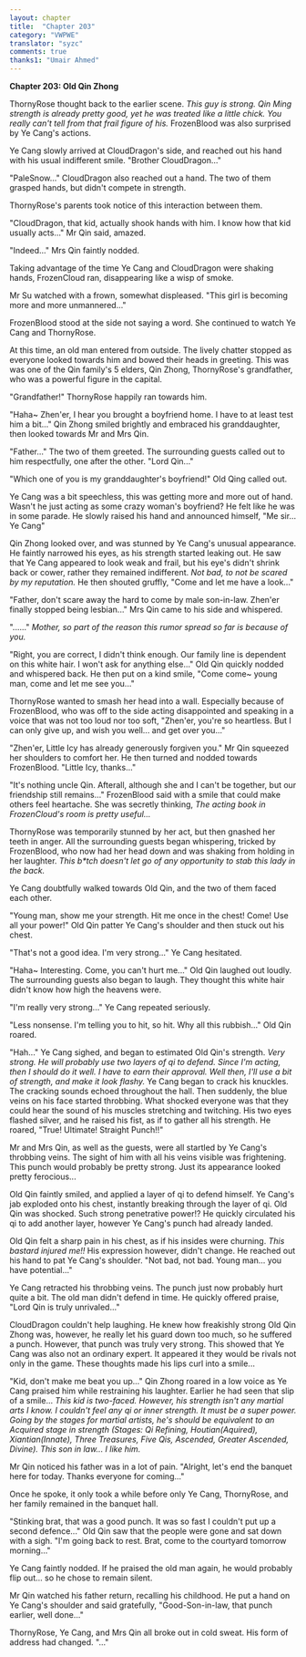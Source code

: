 ```yaml
---
layout: chapter
title:  "Chapter 203"
category: "VWPWE"
translator: "syzc"
comments: true
thanks1: "Umair Ahmed"
---
```


**Chapter 203: Old Qin Zhong**

ThornyRose thought back to the earlier scene. *This guy is strong. Qin Ming strength is already pretty good, yet he was treated like a little chick. You really can't tell from that frail figure of his.* FrozenBlood was also surprised by Ye Cang's actions. 

Ye Cang slowly arrived at CloudDragon's side, and reached out his hand with his usual indifferent smile. "Brother CloudDragon..."

"PaleSnow..." CloudDragon also reached out a hand. The two of them grasped hands, but didn't compete in strength.

ThornyRose's parents took notice of this interaction between them.

"CloudDragon, that kid, actually shook hands with him. I know how that kid usually acts..." Mr Qin said, amazed.

"Indeed..." Mrs Qin faintly nodded.

Taking advantage of the time Ye Cang and CloudDragon were shaking hands, FrozenCloud ran, disappearing like a wisp of smoke.

Mr Su watched with a frown, somewhat displeased. "This girl is becoming more and more unmannered..."

FrozenBlood stood at the side not saying a word. She continued to watch Ye Cang and ThornyRose.

At this time, an old man entered from outside. The lively chatter stopped as everyone looked towards him and bowed their heads in greeting. This was was one of the Qin family's 5 elders, Qin Zhong, ThornyRose's grandfather, who was a powerful figure in the capital.

"Grandfather!" ThornyRose happily ran towards him.

"Haha~ Zhen'er, I hear you brought a boyfriend home. I have to at least test him a bit..." Qin Zhong smiled brightly and embraced his granddaughter, then looked towards Mr and Mrs Qin.

"Father..." The two of them greeted. The surrounding guests called out to him respectfully, one after the other. "Lord Qin..."

"Which one of you is my granddaughter's boyfriend!" Old Qing called out.

Ye Cang was a bit speechless, this was getting more and more out of hand. Wasn't he just acting as some crazy woman's boyfriend? He felt like he was in some parade. He slowly raised his hand and announced himself, "Me sir... Ye Cang"

Qin Zhong looked over, and was stunned by Ye Cang's unusual appearance. He faintly narrowed his eyes, as his strength started leaking out. He saw that Ye Cang appeared to look weak and frail, but his eye's didn't shrink back or cower, rather they remained indifferent. *Not bad, to not be scared by my reputation.* He then shouted gruffly, "Come and let me have a look..."

"Father, don't scare away the hard to come by male son-in-law. Zhen'er finally stopped being lesbian..." Mrs Qin came to his side and whispered.

"......" *Mother, so part of the reason this rumor spread so far is because of you.*

"Right, you are correct, I didn't think enough. Our family line is dependent on this white hair. I won't ask for anything else..." Old Qin quickly nodded and whispered back. He then put on a kind smile, "Come come~ young man, come and let me see you..."

ThornyRose wanted to smash her head into a wall. Especially because of FrozenBlood, who was off to the side acting disappointed and speaking in a voice that was not too loud nor too soft, "Zhen'er, you're so heartless. But I can only give up, and wish you well... and get over you..."

"Zhen'er, Little Icy has already generously forgiven you." Mr Qin squeezed her shoulders to comfort her. He then turned and nodded towards FrozenBlood. "Little Icy, thanks..."

"It's nothing uncle Qin. Afterall, although she and I can't be together, but our friendship still remains..." FrozenBlood said with a smile that could make others feel heartache. She was secretly thinking, *The acting book in FrozenCloud's room is pretty useful...*

ThornyRose was temporarily stunned by her act, but then gnashed her teeth in anger. All the surrounding guests began whispering, tricked by FrozenBlood, who now had her head down and was shaking from holding in her laughter. *This b\*tch doesn't let go of any opportunity to stab this lady in the back.*

Ye Cang doubtfully walked towards Old Qin, and the two of them faced each other.

"Young man, show me your strength. Hit me once in the chest! Come! Use all your power!" Old Qin patter Ye Cang's shoulder and then stuck out his chest.

"That's not a good idea. I'm very strong..." Ye Cang hesitated.

"Haha~ Interesting. Come, you can't hurt me..." Old Qin laughed out loudly. The surrounding guests also began to laugh. They thought this white hair didn't know how high the heavens were.

"I'm really very strong..." Ye Cang repeated seriously.

"Less nonsense. I'm telling you to hit, so hit. Why all this rubbish..." Old Qin roared.

"Hah..." Ye Cang sighed, and began to estimated Old Qin's strength. *Very strong. He will probably use two layers of qi to defend. Since I'm acting, then I should do it well. I have to earn their approval. Well then, I'll use a bit of strength, and make it look flashy.* Ye Cang began to crack his knuckles. The cracking sounds echoed throughout the hall. Then suddenly, the blue veins on his face started throbbing. What shocked everyone was that they could hear the sound of his muscles stretching and twitching. His two eyes flashed silver, and he raised his fist, as if to gather all his strength. He roared, "True! Ultimate! Straight Punch!!"

Mr and Mrs Qin, as well as the guests, were all startled by Ye Cang's throbbing veins. The sight of him with all his veins visible was frightening. This punch would probably be pretty strong. Just its appearance looked pretty ferocious...

Old Qin faintly smiled, and applied a layer of qi to defend himself. Ye Cang's jab exploded onto his chest, instantly breaking through the layer of qi. Old Qin was shocked. Such strong penetrative power!? He quickly circulated his qi to add another layer, however Ye Cang's punch had already landed. 

Old Qin felt a sharp pain in his chest, as if his insides were churning. *This bastard injured me!!* His expression however, didn't change. He reached out his hand to pat Ye Cang's shoulder. "Not bad, not bad. Young man... you have potential..."

Ye Cang retracted his throbbing veins. The punch just now probably hurt quite a bit. The old man didn't defend in time. He quickly offered praise, "Lord Qin is truly unrivaled..."

CloudDragon couldn't help laughing. He knew how freakishly strong Old Qin Zhong was, however, he really let his guard down too much, so he suffered a punch. However, that punch was truly very strong. This showed that Ye Cang was also not an ordinary expert. It appeared it they would be rivals not only in the game. These thoughts made his lips curl into a smile...

"Kid, don't make me beat you up..." Qin Zhong roared in a low voice as Ye Cang praised him while restraining his laughter. Earlier he had seen that slip of a smile... *This kid is two-faced. However, his strength isn't any martial arts I know. I couldn't feel any qi or inner strength. It must be a super power. Going by the stages for martial artists, he's should be equivalent to an Acquired stage in strength (Stages: Qi Refining, Houtian(Aquired), Xiantian(Innate), Three Treasures, Five Qis, Ascended, Greater Ascended, Divine). This son in law... I like him.*

Mr Qin noticed his father was in a lot of pain. "Alright, let's end the banquet here for today. Thanks everyone for coming..."

Once he spoke, it only took a while before only Ye Cang, ThornyRose, and her family remained in the banquet hall.

"Stinking brat, that was a good punch. It was so fast I couldn't put up a second defence..." Old Qin saw that the people were gone and sat down with a sigh. "I'm going back to rest. Brat, come to the courtyard tomorrow morning..."

Ye Cang faintly nodded. If he praised the old man again, he would probably flip out... so he chose to remain silent.

Mr Qin watched his father return, recalling his childhood. He put a hand on Ye Cang's shoulder and said gratefully, "Good-Son-in-law, that punch earlier, well done..."

ThornyRose, Ye Cang, and Mrs Qin all broke out in cold sweat. His form of address had changed. "..."
